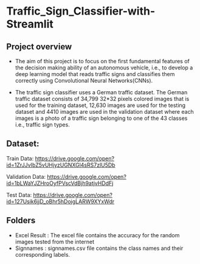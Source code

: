 # Traffic_Sign_Classifier-with-Streamlit

## Project overview
- The aim of this project is to focus on the first fundamental features of the decision making ability of an autonomous vehicle, 
i.e., to develop a deep learning model that reads traffic signs and classifies them correctly using Convolutional Neural Networks(CNNs).

- The traffic sign classifier uses a German traffic dataset. The German traffic dataset consists of
34,799 32*32 pixels colored images that is used for the training dataset, 12,630 images are used
for the testing dataset and 4410 images are used in the validation dataset where each images is a
photo of a traffic sign belonging to one of the 43 classes i.e., traffic sign types.

## Dataset:
Train Data: https://drive.google.com/open?id=1ZrJJvIbZ5vUHjyzUGNXGl4sRS7zlU5Db

Validation Data: https://drive.google.com/open?id=1bLWaYJZHroOyfPVscVdBjh9atjvHDdFj

Test Data: https://drive.google.com/open?id=127Usik6jjD_oBhr5hDojgLARW9XYxWdr

## Folders
- Excel Result : The excel file contains the accuracy for the random images tested from the internet
- Signnames : signnames.csv file contains the class names and their corresponding labels.
